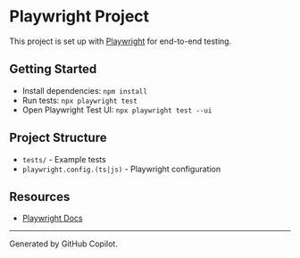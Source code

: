 # Playwright Project

This project is set up with [Playwright](https://playwright.dev/) for end-to-end testing.

## Getting Started

- Install dependencies: `npm install`
- Run tests: `npx playwright test`
- Open Playwright Test UI: `npx playwright test --ui`

## Project Structure
- `tests/` - Example tests
- `playwright.config.(ts|js)` - Playwright configuration

## Resources
- [Playwright Docs](https://playwright.dev/docs/intro)

---

Generated by GitHub Copilot.

